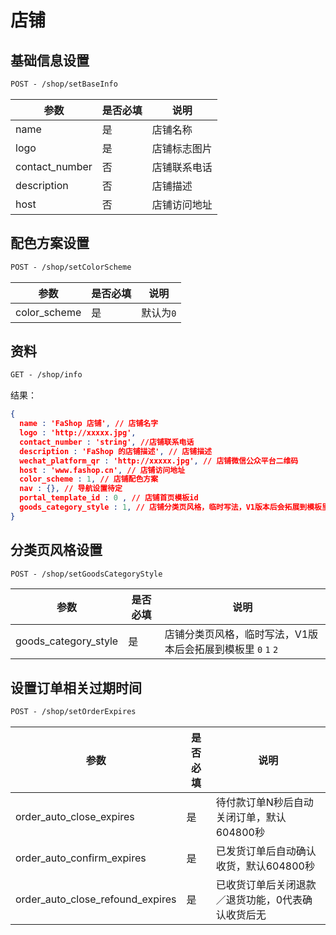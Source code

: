 # 店铺
## 基础信息设置

```html
POST - /shop/setBaseInfo
```

| 参数             | 是否必填 | 说明     |
| -------------- | ---- | ------ |
| name           | 是    | 店铺名称   |
| logo           | 是    | 店铺标志图片 |
| contact_number | 否    | 店铺联系电话 |
| description    | 否    | 店铺描述   |
| host           | 否    | 店铺访问地址 |

## 配色方案设置

```html
POST - /shop/setColorScheme
```

| 参数           | 是否必填 | 说明     |
| ------------ | ---- | ------ |
| color_scheme | 是    | 默认为`0` |


## 资料

```html
GET - /shop/info
```

结果：

```json
{
  name : 'FaShop 店铺', // 店铺名字
  logo : 'http://xxxxx.jpg',
  contact_number : 'string', //店铺联系电话
  description : 'FaShop 的店铺描述', // 店铺描述
  wechat_platform_qr : 'http://xxxxx.jpg', // 店铺微信公众平台二维码
  host : 'www.fashop.cn', // 店铺访问地址
  color_scheme : 1, // 店铺配色方案
  nav : {}, // 导航设置待定
  portal_template_id : 0 , // 店铺首页模板id
  goods_category_style : 1, // 店铺分类页风格，临时写法，V1版本后会拓展到模板里
}
```



## 分类页风格设置

```html
POST - /shop/setGoodsCategoryStyle
```

| 参数                   | 是否必填 | 说明                                    |
| -------------------- | ---- | ------------------------------------- |
| goods_category_style | 是    | 店铺分类页风格，临时写法，V1版本后会拓展到模板里 `0` `1` `2` |

## 设置订单相关过期时间

```html
POST - /shop/setOrderExpires
```

| 参数                               | 是否必填 | 说明                        |
| -------------------------------- | ---- | ------------------------- |
| order_auto_close_expires         | 是    | 待付款订单N秒后自动关闭订单，默认604800秒  |
| order_auto_confirm_expires       | 是    | 已发货订单后自动确认收货，默认604800秒    |
| order_auto_close_refound_expires | 是    | 已收货订单后关闭退款／退货功能，0代表确认收货后无 |

